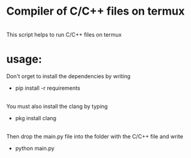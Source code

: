 # Compiler of C/C++ files on termux 
<br> This script helps to run C/C++ files on termux


 # usage:
  Don't orget to install the dependencies by writing 
 
 + pip install -r requirements 
 
 <br>You must also install the clang by typing
 + pkg install clang
 
 <br> Then drop the main.py file into the folder with the C/C++ file and write
 + python main.py
